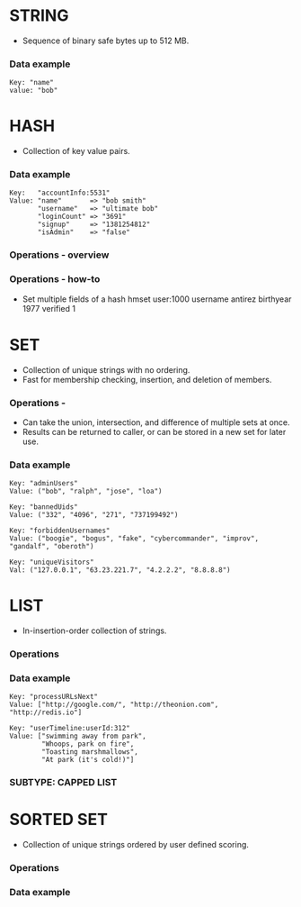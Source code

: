 STRING
======
*   Sequence of binary safe bytes up to 512 MB.

### Data example
	Key: "name"
	value: "bob"

HASH
====
*   Collection of key value pairs.

### Data example
	Key:   "accountInfo:5531"
	Value: "name"       => "bob smith"
	       "username"   => "ultimate bob"
	       "loginCount" => "3691"
	       "signup"     => "1381254812"
	       "isAdmin"    => "false"

### Operations - overview

### Operations - how-to
*   Set multiple fields of a hash
hmset user:1000 username antirez birthyear 1977 verified 1

SET
===
*   Collection of unique strings with no ordering.
*   Fast for membership checking, insertion, and deletion of members.

### Operations -
*   Can take the union, intersection, and difference of multiple sets at once.
*   Results can be returned to caller, or can be stored in a new set for later use.

### Data example
	Key: "adminUsers"
	Value: ("bob", "ralph", "jose", "loa")

	Key: "bannedUids"
	Value: ("332", "4096", "271", "737199492")

	Key: "forbiddenUsernames"
	Value: ("boogie", "bogus", "fake", "cybercommander", "improv", "gandalf", "oberoth")

	Key: "uniqueVisitors"
	Val: ("127.0.0.1", "63.23.221.7", "4.2.2.2", "8.8.8.8")


LIST
====
*   In-insertion-order collection of strings.

### Operations

### Data example
	Key: "processURLsNext"
	Value: ["http://google.com/", "http://theonion.com", "http://redis.io"]

	Key: "userTimeline:userId:312"
	Value: ["swimming away from park",
			"Whoops, park on fire",
			"Toasting marshmallows",
			"At park (it's cold!)"]

### SUBTYPE: CAPPED LIST

SORTED SET
==========
*   Collection of unique strings ordered by user defined scoring.

### Operations

### Data example
